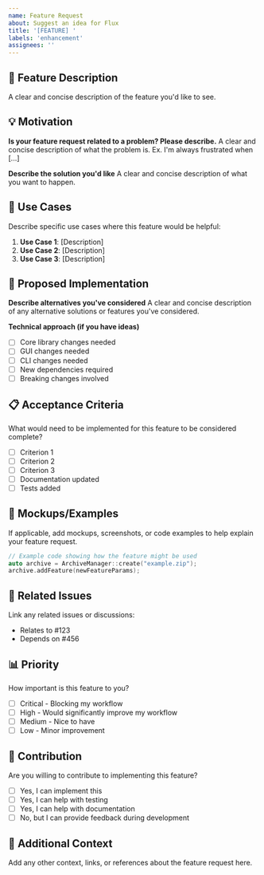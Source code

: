 ```yaml
---
name: Feature Request
about: Suggest an idea for Flux
title: '[FEATURE] '
labels: 'enhancement'
assignees: ''
---
```


## 🚀 Feature Description

A clear and concise description of the feature you'd like to see.

## 💡 Motivation

**Is your feature request related to a problem? Please describe.**
A clear and concise description of what the problem is. Ex. I'm always frustrated when [...]

**Describe the solution you'd like**
A clear and concise description of what you want to happen.

## 🎯 Use Cases

Describe specific use cases where this feature would be helpful:

1. **Use Case 1**: [Description]
2. **Use Case 2**: [Description]
3. **Use Case 3**: [Description]

## 🔧 Proposed Implementation

**Describe alternatives you've considered**
A clear and concise description of any alternative solutions or features you've considered.

**Technical approach (if you have ideas)**
- [ ] Core library changes needed
- [ ] GUI changes needed  
- [ ] CLI changes needed
- [ ] New dependencies required
- [ ] Breaking changes involved

## 📋 Acceptance Criteria

What would need to be implemented for this feature to be considered complete?

- [ ] Criterion 1
- [ ] Criterion 2
- [ ] Criterion 3
- [ ] Documentation updated
- [ ] Tests added

## 🎨 Mockups/Examples

If applicable, add mockups, screenshots, or code examples to help explain your feature request.

```cpp
// Example code showing how the feature might be used
auto archive = ArchiveManager::create("example.zip");
archive.addFeature(newFeatureParams);
```

## 🔗 Related Issues

Link any related issues or discussions:
- Relates to #123
- Depends on #456

## 📊 Priority

How important is this feature to you?
- [ ] Critical - Blocking my workflow
- [ ] High - Would significantly improve my workflow  
- [ ] Medium - Nice to have
- [ ] Low - Minor improvement

## 🤝 Contribution

Are you willing to contribute to implementing this feature?
- [ ] Yes, I can implement this
- [ ] Yes, I can help with testing
- [ ] Yes, I can help with documentation
- [ ] No, but I can provide feedback during development

## 📝 Additional Context

Add any other context, links, or references about the feature request here.
